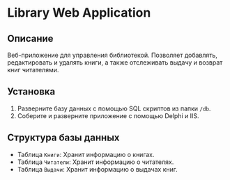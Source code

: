 # Library Web Application

## Описание
Веб-приложение для управления библиотекой. Позволяет добавлять, редактировать и удалять книги, а также отслеживать выдачу и возврат книг читателями.

## Установка
1. Разверните базу данных с помощью SQL скриптов из папки `/db`.
2. Соберите и разверните приложение с помощью Delphi и IIS.

## Структура базы данных
- Таблица `Книги`: Хранит информацию о книгах.
- Таблица `Читатели`: Хранит информацию о читателях.
- Таблица `Выдачи`: Хранит информацию о выдачах книг.